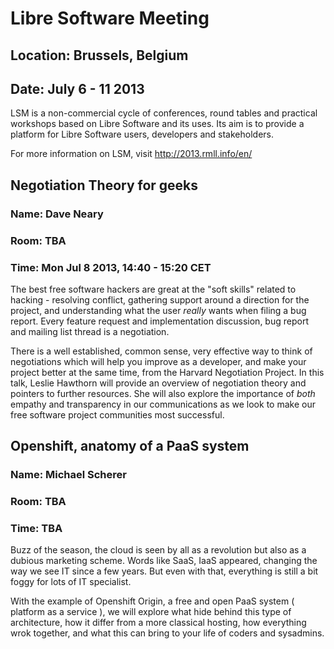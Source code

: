 # Libre Software Meeting
## Location: Brussels, Belgium
## Date: July 6 - 11 2013

LSM is a non-commercial cycle of conferences, round tables and practical workshops 
based on Libre Software and its uses. Its aim is to provide a platform for Libre 
Software users, developers and stakeholders.

For more information on LSM, visit http://2013.rmll.info/en/


## Negotiation Theory for geeks
### Name: Dave Neary
### Room: TBA
### Time: Mon Jul 8 2013, 14:40 - 15:20 CET

The best free software hackers are great at the "soft skills" related to 
hacking - resolving conflict, gathering support around a direction for 
the project, and understanding what the user *really* wants when filing 
a bug report. Every feature request and implementation discussion, bug 
report and mailing list thread is a negotiation.

There is a well established, common sense, very effective way to think 
of negotiations which will help you improve as a developer, and make 
your project better at the same time, from the Harvard Negotiation 
Project. In this talk, Leslie Hawthorn will provide an overview of 
negotiation theory and pointers to further resources. She will also 
explore the importance of *both* empathy and transparency in our 
communications as we look to make our free software project communities 
most successful.



## Openshift, anatomy of a PaaS system
### Name: Michael Scherer
### Room: TBA
### Time: TBA

Buzz of the season, the cloud is seen by all as a revolution but also as a dubious marketing scheme. Words like SaaS, IaaS appeared, changing the way we see IT since a few years. But even with that, everything is still a bit foggy for lots of IT specialist.

With the example of Openshift Origin, a free and open PaaS system ( platform as a service ), we will explore what hide behind this type of architecture, how it differ from a more classical hosting, how everything wrok together, and what this can bring to your life of coders and sysadmins.
